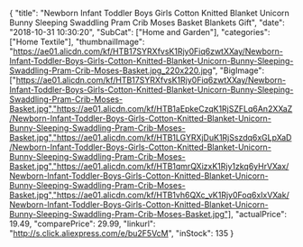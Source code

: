 {
	"title": "Newborn Infant Toddler Boys Girls Cotton Knitted Blanket Unicorn Bunny Sleeping Swaddling Pram Crib Moses Basket Blankets Gift",
	"date": "2018-10-31 10:30:20",
	"SubCat": ["Home and Garden"],
	"categories": ["Home Textile"],
	"thumbnailImage": "https://ae01.alicdn.com/kf/HTB17SYRXfvsK1Rjy0Fiq6zwtXXay/Newborn-Infant-Toddler-Boys-Girls-Cotton-Knitted-Blanket-Unicorn-Bunny-Sleeping-Swaddling-Pram-Crib-Moses-Basket.jpg_220x220.jpg",
	"BigImage": ["https://ae01.alicdn.com/kf/HTB17SYRXfvsK1Rjy0Fiq6zwtXXay/Newborn-Infant-Toddler-Boys-Girls-Cotton-Knitted-Blanket-Unicorn-Bunny-Sleeping-Swaddling-Pram-Crib-Moses-Basket.jpg","https://ae01.alicdn.com/kf/HTB1aEpkeCzqK1RjSZFLq6An2XXaZ/Newborn-Infant-Toddler-Boys-Girls-Cotton-Knitted-Blanket-Unicorn-Bunny-Sleeping-Swaddling-Pram-Crib-Moses-Basket.jpg","https://ae01.alicdn.com/kf/HTB1LGYRXjDuK1RjSszdq6xGLpXaD/Newborn-Infant-Toddler-Boys-Girls-Cotton-Knitted-Blanket-Unicorn-Bunny-Sleeping-Swaddling-Pram-Crib-Moses-Basket.jpg","https://ae01.alicdn.com/kf/HTB1qmrQXizxK1Rjy1zkq6yHrVXax/Newborn-Infant-Toddler-Boys-Girls-Cotton-Knitted-Blanket-Unicorn-Bunny-Sleeping-Swaddling-Pram-Crib-Moses-Basket.jpg","https://ae01.alicdn.com/kf/HTB1vh6QXc_vK1Rjy0Foq6xIxVXak/Newborn-Infant-Toddler-Boys-Girls-Cotton-Knitted-Blanket-Unicorn-Bunny-Sleeping-Swaddling-Pram-Crib-Moses-Basket.jpg"],
	"actualPrice": 19.49,
	"comparePrice": 29.99,
	"linkurl": "http://s.click.aliexpress.com/e/bu2F5VcM",
	"inStock": 135
}
